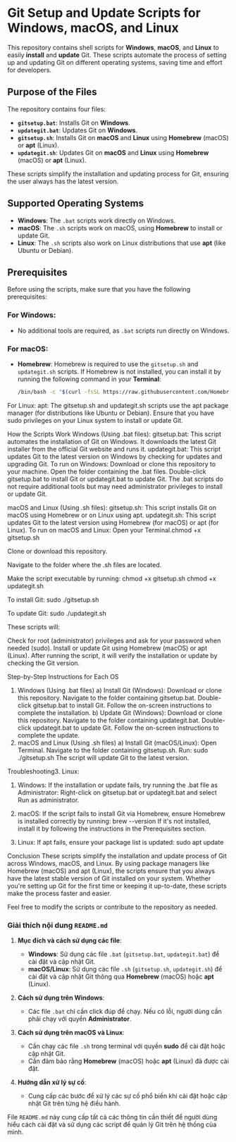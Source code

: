 # Git Setup and Update Scripts for Windows, macOS, and Linux

This repository contains shell scripts for **Windows**, **macOS**, and **Linux** to easily **install** and **update** Git. These scripts automate the process of setting up and updating Git on different operating systems, saving time and effort for developers.

## Purpose of the Files

The repository contains four files:
- **`gitsetup.bat`**: Installs Git on **Windows**.
- **`updategit.bat`**: Updates Git on **Windows**.
- **`gitsetup.sh`**: Installs Git on **macOS** and **Linux** using **Homebrew** (macOS) or **apt** (Linux).
- **`updategit.sh`**: Updates Git on **macOS** and **Linux** using **Homebrew** (macOS) or **apt** (Linux).

These scripts simplify the installation and updating process for Git, ensuring the user always has the latest version.

## Supported Operating Systems

- **Windows**: The `.bat` scripts work directly on Windows.
- **macOS**: The `.sh` scripts work on macOS, using **Homebrew** to install or update Git.
- **Linux**: The `.sh` scripts also work on Linux distributions that use **apt** (like Ubuntu or Debian).

## Prerequisites

Before using the scripts, make sure that you have the following prerequisites:

### For **Windows**:
- No additional tools are required, as `.bat` scripts run directly on Windows.

### For **macOS**:
- **Homebrew**: Homebrew is required to use the `gitsetup.sh` and `updategit.sh` scripts. If Homebrew is not installed, you can install it by running the following command in your **Terminal**:
  ```bash
  /bin/bash -c "$(curl -fsSL https://raw.githubusercontent.com/Homebrew/install/HEAD/install.sh)"


For Linux:
apt: The gitsetup.sh and updategit.sh scripts use the apt package manager (for distributions like Ubuntu or Debian).
Ensure that you have sudo privileges on your Linux system to install or update Git.


How the Scripts Work
Windows (Using .bat files):
gitsetup.bat: This script automates the installation of Git on Windows. It downloads the latest Git installer from the official Git website and runs it.
updategit.bat: This script updates Git to the latest version on Windows by checking for updates and upgrading Git.
To run on Windows:
Download or clone this repository to your machine.
Open the folder containing the .bat files.
Double-click gitsetup.bat to install Git or updategit.bat to update Git.
The .bat scripts do not require additional tools but may need administrator privileges to install or update Git.


macOS and Linux (Using .sh files):
gitsetup.sh: This script installs Git on macOS using Homebrew or on Linux using apt.
updategit.sh: This script updates Git to the latest version using Homebrew (for macOS) or apt (for Linux).
To run on macOS and Linux:
Open your Terminal.chmod +x gitsetup.sh

Clone or download this repository.

Navigate to the folder where the .sh files are located.

Make the script executable by running:
chmod +x gitsetup.sh
chmod +x updategit.sh


To install Git:
sudo ./gitsetup.sh


To update Git:
sudo ./updategit.sh

These scripts will:

Check for root (administrator) privileges and ask for your password when needed (sudo).
Install or update Git using Homebrew (macOS) or apt (Linux).
After running the script, it will verify the installation or update by checking the Git version.

Step-by-Step Instructions for Each OS
1. Windows (Using .bat files)
a) Install Git (Windows):
Download or clone this repository.
Navigate to the folder containing gitsetup.bat.
Double-click gitsetup.bat to install Git.
Follow the on-screen instructions to complete the installation.
b) Update Git (Windows):
Download or clone this repository.
Navigate to the folder containing updategit.bat.
Double-click updategit.bat to update Git.
Follow the on-screen instructions to complete the update.
2. macOS and Linux (Using .sh files)
a) Install Git (macOS/Linux):
Open Terminal.
Navigate to the folder containing gitsetup.sh.
Run:
sudo ./gitsetup.sh
The script will update Git to the latest version.


Troubleshooting3. Linux:
1. Windows:
If the installation or update fails, try running the .bat file as Administrator:
Right-click on gitsetup.bat or updategit.bat and select Run as administrator.
2. macOS:
If the script fails to install Git via Homebrew, ensure Homebrew is installed correctly by running:
brew --version
If it's not installed, install it by following the instructions in the Prerequisites section.

3. Linux:
If apt fails, ensure your package list is updated:
sudo apt update

Conclusion
These scripts simplify the installation and update process of Git across Windows, macOS, and Linux. By using package managers like Homebrew (macOS) and apt (Linux), the scripts ensure that you always have the latest stable version of Git installed on your system. Whether you're setting up Git for the first time or keeping it up-to-date, these scripts make the process faster and easier.

Feel free to modify the scripts or contribute to the repository as needed.


### **Giải thích nội dung `README.md`**

1. **Mục đích và cách sử dụng các file**:
   - **Windows**: Sử dụng các file `.bat` (`gitsetup.bat`, `updategit.bat`) để cài đặt và cập nhật Git.
   - **macOS/Linux**: Sử dụng các file `.sh` (`gitsetup.sh`, `updategit.sh`) để cài đặt và cập nhật Git thông qua **Homebrew** (macOS) hoặc **apt** (Linux).

2. **Cách sử dụng trên Windows**:
   - Các file `.bat` chỉ cần click đúp để chạy. Nếu có lỗi, người dùng cần phải chạy với quyền **Administrator**.

3. **Cách sử dụng trên macOS và Linux**:
   - Cần chạy các file `.sh` trong terminal với quyền **sudo** để cài đặt hoặc cập nhật Git.
   - Cần đảm bảo rằng **Homebrew** (macOS) hoặc **apt** (Linux) đã được cài đặt.

4. **Hướng dẫn xử lý sự cố**:
   - Cung cấp các bước để xử lý các sự cố phổ biến khi cài đặt hoặc cập nhật Git trên từng hệ điều hành.

File `README.md` này cung cấp tất cả các thông tin cần thiết để người dùng hiểu cách cài đặt và sử dụng các script để quản lý Git trên hệ thống của mình.